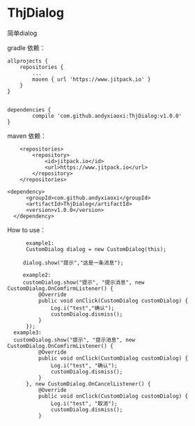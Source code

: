 # ThjDialog
简单dialog

gradle 依赖：

	allprojects {
		repositories {
			...
			maven { url 'https://www.jitpack.io' }
		}
	}
 
 
	dependencies {
	        compile 'com.github.andyxiaoxi:ThjDialog:v1.0.0'
	}
  
  
  
maven 依赖：
~~~
	<repositories>
		<repository>
		    <id>jitpack.io</id>
		    <url>https://www.jitpack.io</url>
		</repository>
	</repositories>
  ~~~
  ~~~
 <dependency>
	    <groupId>com.github.andyxiaoxi</groupId>
	    <artifactId>ThjDialog</artifactId>
	    <version>v1.0.0</version>
	</dependency>
  ~~~
  
  How to use：
  ~~~
       example1:
       CustomDialog dialog = new CustomDialog(this);
        
       dialog.show("提示","这是一条消息");
	
       example2:
       customDialog.show("提示", "提示消息", new CustomDialog.OnComfirmListener() {
            @Override
            public void onClick(CustomDialog customDialog) {
                Log.i("test","确认");
                customDialog.dismiss();
            }
        });
	example3:
	customDialog.show("提示", "提示消息", new CustomDialog.OnComfirmListener() {
            @Override
            public void onClick(CustomDialog customDialog) {
                Log.i("test", "确认");
                customDialog.dismiss();
            }
        }, new CustomDialog.OnCancelListener() {
            @Override
            public void onClick(CustomDialog customDialog) {
                Log.i("test", "取消");
                customDialog.dismiss();
            }
~~~
